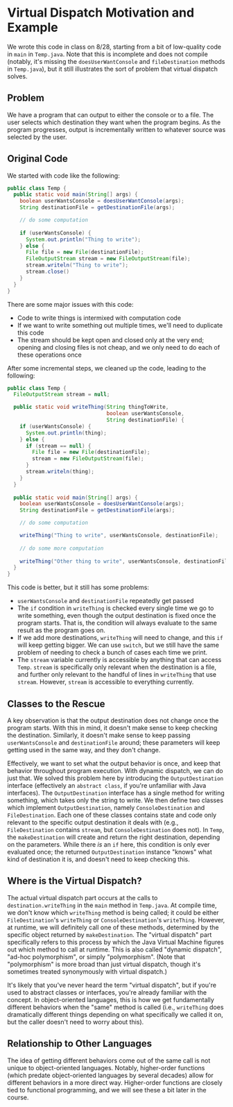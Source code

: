 # Virtual Dispatch Motivation and Example #

We wrote this code in class on 8/28, starting from
a bit of low-quality code in `main` in `Temp.java`.
Note that this is incomplete and does not compile
(notably, it's missing the `doesUserWantConsole` and
`fileDestination` methods in `Temp.java`), but it
still illustrates the sort of problem that virtual
dispatch solves.

## Problem ##

We have a program that can output to either the console
or to a file.  The user selects which destination they
want when the program begins.  As the program progresses,
output is incrementally written to whatever source was
selected by the user.

## Original Code ##

We started with code like the following:

```java
public class Temp {
  public static void main(String[] args) {
    boolean userWantsConsole = doesUserWantConsole(args);
    String destinationFile = getDestinationFile(args);

    // do some computation
    
    if (userWantsConsole) {
      System.out.println("Thing to write");
    } else {
      File file = new File(destinationFile);
      FileOutputStream stream = new FileOutputStream(file);
      stream.writeln("Thing to write");
      stream.close()
    }
  }
}
```

There are some major issues with this code:

- Code to write things is intermixed with computation code
- If we want to write something out multiple times, we'll need to
  duplicate this code
- The stream should be kept open and closed only at the very end;
  opening and closing files is not cheap, and we only need to do
  each of these operations once

After some incremental steps, we cleaned up the code, leading to
the following:

```java
public class Temp {
  FileOutputStream stream = null;

  public static void writeThing(String thingToWrite,
                                boolean userWantsConsole,
                                String destinationFile) {
    if (userWantsConsole) {
      System.out.println(thing);
    } else {
      if (stream == null) {
        File file = new File(destinationFile);
        stream = new FileOutputStream(file);
      }
      stream.writeln(thing);
    }
  }
  
  public static void main(String[] args) {
    boolean userWantsConsole = doesUserWantConsole(args);
    String destinationFile = getDestinationFile(args);

    // do some computation

    writeThing("Thing to write", userWantsConsole, destinationFile);
    
    // do some more computation
    
    writeThing("Other thing to write", userWantsConsole, destinationFile);
  }
}
```

This code is better, but it still has some problems:

- `userWantsConsole` and `destinationFile` repeatedly get passed
- The `if` condition in `writeThing` is checked every single time we
  go to write something, even though the output destination is fixed
  once the program starts.  That is, the condition will always evaluate
  to the same result as the program goes on.
- If we add more destinations, `writeThing` will need to change, and this
  `if` will keep getting bigger.  We can use `switch`, but we still have
  the same problem of needing to check a bunch of cases each time we
  print.
- The `stream` variable currently is accessible by anything that can
  access `Temp`.  `stream` is specifically only relevant when the
  destination is a file, and further only relevant to the handful of lines
  in `writeThing` that use `stream`.  However, `stream` is accessible to
  everything currently.

## Classes to the Rescue ##

A key observation is that the output destination does not change once the
program starts.  With this in mind, it doesn't make sense to keep checking
the destination.  Similarly, it doesn't make sense to keep passing
`userWantsConsole` and `destinationFile` around; these parameters will
keep getting used in the same way, and they don't change.

Effectively, we want to set what the output behavior is once, and keep
that behavior throughout program execution.  With dynamic dispatch, we
can do just that.  We solved this problem here by introducing the
`OutputDestination` interface (effectively an `abstract class`, if you're
unfamiliar with Java interfaces).  The `OutputDestination` interface
has a single method for writing something, which takes only the string
to write.  We then define two classes which implement `OutputDestination`,
namely `ConsoleDestination` and `FileDestination`.  Each one of these
classes contains state and code only relevant to the specific output
destination it deals with (e.g., `FileDestination` contains `stream`, but
`ConsoleDestination` does not).  In `Temp`, the `makeDestination` will
create and return the right destination, depending on the parameters.
While there _is_ an `if` here, this condition is only ever evaluated
once; the returned `OutputDestination` instance "knows" what kind of
destination it is, and doesn't need to keep checking this.

## Where is the Virtual Dispatch? ##

The actual virtual dispatch part occurs at the calls to
`destination.writeThing` in the `main` method in `Temp.java`.
At compile time, we don't know which `writeThing` method is being
called; it could be either `FileDestination`'s `writeThing` or
`ConsoleDestination`'s `writeThing`.  However, at runtime, we will
definitely call one of these methods, determined by the specific
object returned by `makeDestination`.  The "virtual dispatch" part
specifically refers to this process by which the Java Virtual Machine
figures out which method to call at runtime.  This is also called
"dynamic dispatch", "ad-hoc polymorphism", or simply "polymorphism".
(Note that "polymorphism" is more broad than just virtual dispatch,
though it's sometimes treated synonymously with virtual dispatch.)

It's likely that you've never heard the term "virtual dispatch", but
if you're used to abstract classes or interfaces, you're already
familiar with the concept.  In object-oriented languages, this is how
we get fundamentally different behaviors when the "same" method is
called (i.e., `writeThing` does dramatically different things depending
on what specifically we called it on, but the caller doesn't need to
worry about this).

## Relationship to Other Languages ##

The idea of getting different behaviors come out of the same call is
not unique to object-oriented languages.  Notably, higher-order functions
(which predate object-oriented languages by several decades) allow for
different behaviors in a more direct way.  Higher-order functions are
closely tied to functional programming, and we will see these a bit
later in the course.

